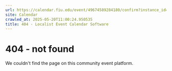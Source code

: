 ```yaml
---
url: https://calendar.fiu.edu/event/49674589284180/confirm?instance_id=49674589285205&return=https%3A%2F%2Fcalendar.fiu.edu%2Fcalendar%3Fevent_types%255B%255D%3D127584
site: Calendar
crawled_at: 2025-05-20T11:00:24.950535
title: 404 - Localist Event Calendar Software
---
```


# 404 - not found
We couldn't find the page on this community event platform.
